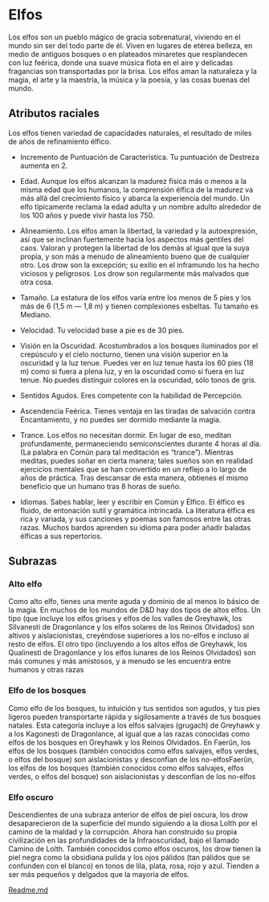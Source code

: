 # Elfos


Los elfos son un pueblo mágico de gracia sobrenatural, viviendo en el mundo sin ser del todo parte de él. Viven en lugares de etérea belleza, en medio de antiguos bosques o en
plateados minaretes que resplandecen con luz feérica, donde
una suave música flota en el aire y delicadas fragancias son
transportadas por la brisa. Los elfos aman la naturaleza y la
magia, el arte y la maestría, la música y la poesía, y las cosas
buenas del mundo.

## Atributos raciales

Los elfos tienen variedad de capacidades naturales, el resultado de miles de años de refinamiento élfico.

- Incremento de Puntuación de Característica. Tu puntuación de Destreza aumenta en 2.

- Edad. Aunque los elfos alcanzan la madurez física más o
menos a la misma edad que los humanos, la comprensión élfica de la madurez va más allá del crecimiento físico y abarca
la experiencia del mundo. Un elfo típicamente reclama la
edad adulta y un nombre adulto alrededor de los 100 años y
puede vivir hasta los 750.

- Alineamiento. Los elfos aman la libertad, la variedad y la
autoexpresión, así que se inclinan fuertemente hacia los aspectos más gentiles del caos. Valoran y protegen la libertad
de los demás al igual que la suya propia, y son más a menudo
de alineamiento bueno que de cualquier otro. Los drow son
la excepción; su exilio en el inframundo los ha hecho viciosos
y peligrosos. Los drow son regularmente más malvados que
otra cosa.

- Tamaño. La estatura de los elfos varía entre los menos de
5 pies y los más de 6 (1,5 m — 1,8 m) y tienen complexiones
esbeltas. Tu tamaño es Mediano.

- Velocidad. Tu velocidad base a pie es de 30 pies.

- Visión en la Oscuridad. Acostumbrados a los bosques
iluminados por el crepúsculo y el cielo nocturno, tienen una
visión superior en la oscuridad y la luz tenue. Puedes ver en
luz tenue hasta los 60 pies (18 m) como si fuera a plena luz, y
en la oscuridad como si fuera en luz tenue. No puedes distinguir colores en la oscuridad, sólo tonos de gris.

- Sentidos Agudos. Eres competente con la habilidad de
Percepción.

- Ascendencia Feérica. Tienes ventaja en las tiradas de
salvación contra Encantamiento, y no puedes ser dormido
mediante la magia.

- Trance. Los elfos no necesitan dormir. En lugar de eso,
meditan profundamente, permaneciendo semiconscientes
durante 4 horas al día. (La palabra en Común para tal meditación es “trance”). Mientras meditas, puedes soñar en cierta
manera; tales sueños son en realidad ejercicios mentales que
se han convertido en un reflejo a lo largo de años de práctica. Tras descansar de esta manera, obtienes el mismo beneficio
que un humano tras 8 horas de sueño.

- Idiomas. Sabes hablar, leer y escribir en Común y Élfico.
El élfico es fluido, de entonación sutil y gramática intrincada.
La literatura élfica es rica y variada, y sus canciones y poemas
son famosos entre las otras razas. Muchos bardos aprenden
su idioma para poder añadir baladas élficas a sus repertorios.


## Subrazas

### Alto elfo
Como alto elfo, tienes una mente aguda y dominio de al menos lo básico de la magia. En muchos de los mundos de D&D
hay dos tipos de altos elfos. Un tipo (que incluye los elfos grises y elfos de los valles de Greyhawk, los Silvanesti de Dragonlance y los elfos solares de los Reinos Olvidados) son altivos y aislacionistas, creyéndose superiores a los no-elfos e incluso al resto de elfos. El otro tipo (incluyendo a los altos elfos
de Greyhawk, los Qualinesti de Dragonlance y los elfos lunares de los Reinos Olvidados) son más comunes y más amistosos, y a menudo se les encuentra entre humanos y otras razas

### Elfo de los bosques
Como elfo de los bosques, tu intuición y tus sentidos son agudos, y tus pies ligeros pueden transportarte rápida y sigilosamente a través de tus bosques natales. Esta categoría incluye
a los elfos salvajes (grugach) de Greyhawk y a los Kagonesti
de Dragonlance, al igual que a las razas conocidas como elfos
de los bosques en Greyhawk y los Reinos Olvidados. En Faerûn, los elfos de los bosques (también conocidos como elfos salvajes, elfos verdes, o elfos del bosque) son aislacionistas y desconfían de los no-elfosFaerûn, los elfos de los bosques (también conocidos como elfos salvajes, elfos verdes, o elfos del bosque) son aislacionistas y desconfían de los no-elfos

### Elfo oscuro
Descendientes de una subraza anterior de elfos de piel oscura, los drow desaparecieron de la superficie del mundo siguiendo a la diosa Lolth por el camino de la maldad y la corrupción. Ahora han construido su propia civilización en las
profundidades de la Infraoscuridad, bajo el llamado Camino
de Lolth. También conocidos como elfos oscuros, los drow
tienen la piel negra como la obsidiana pulida y los ojos pálidos
(tan pálidos que se confunden con el blanco) en tonos de lila,
plata, rosa, rojo y azul. Tienden a ser más pequeños y delgados que la mayoría de elfos.

[Readme.md](README.md)